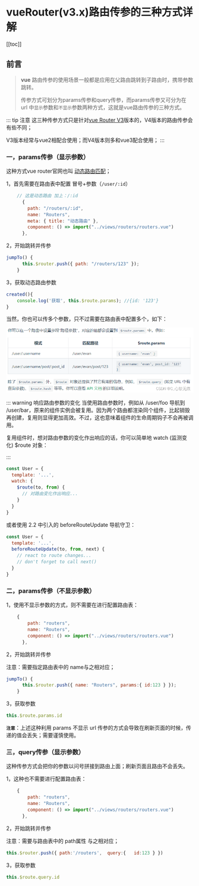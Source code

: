
# vueRouter(v3.x)路由传参的三种方式详解

[[toc]]

## 前言

> **vue** 路由传参的使用场景一般都是应用在父路由跳转到子路由时，携带参数跳转。
> 
> 传参方式可划分为params传参和query传参，而params传参又可分为在 url 中`显示`参数和`不显示`参数两种方式，这就是vue路由传参的三种方式。


::: tip 注意
这三种传参方式只是针对[vue Router V3](https://v3.router.vuejs.org/zh/)版本的，V4版本的路由传参会有些不同；

V3版本经常与vue2相配合使用；而V4版本则多和vue3配合使用；
:::



### 一，params传参（显示参数）

这种方式vue router官网也叫 [动态路由匹配](https://v3.router.vuejs.org/zh/guide/essentials/dynamic-matching.html#%E5%93%8D%E5%BA%94%E8%B7%AF%E7%94%B1%E5%8F%82%E6%95%B0%E7%9A%84%E5%8F%98%E5%8C%96)；

1，首先需要在路由表中配置 冒号+参数（`/user/:id`）

```javascript
  	// 这是动态路由 加上：/:id
      {
        path: "/routers/:id",
        name: "Routers",
        meta: { title: "动态路由" },
        component: () => import("../views/routers/routers.vue")
      },
```
2，开始跳转并传参

```javascript
jumpTo() {
      this.$router.push({ path: "/routers/123" });
    }
```
3，获取动态路由参数

```javascript
created(){
	console.log('获取', this.$route.params); //{id: '123'}
}
```

当然，你也可以传多个参数，只不过需要在路由表中配置多个，如下：

![在这里插入图片描述](../images/router.png)


::: warning  响应路由参数的变化
当使用路由参数时，例如从 /user/foo 导航到 /user/bar，原来的组件实例会被复用。因为两个路由都渲染同个组件，比起销毁再创建，复用则显得更加高效。不过，这也意味着组件的生命周期钩子不会再被调用。

复用组件时，想对路由参数的变化作出响应的话，你可以简单地 watch (监测变化) $route 对象：

:::


```javascript
const User = {
  template: '...',
  watch: {
    $route(to, from) {
      // 对路由变化作出响应...
    }
  }
}
```

或者使用 2.2 中引入的 beforeRouteUpdate 导航守卫：

```javascript
const User = {
  template: '...',
  beforeRouteUpdate(to, from, next) {
    // react to route changes...
    // don't forget to call next()
  }
}
```

### 二，params传参（不显示参数）

1，使用不显示参数的方式，则不需要在进行配置路由表：

```javascript
  	{
        path: "routers",
        name: "Routers",
        component: () => import("../views/routers/routers.vue")
      },
```

2，开始跳转并传参

注意：需要指定路由表中的 name与之相对应；

```javascript
jumpTo() {
      this.$router.push({ name: "Routers", params:{ id:123 } });
    }
```

3，获取参数

```javascript
this.$route.params.id
```

 **`注意`**：上述这种利用 params 不显示 url 传参的方式会导致在刷新页面的时候，传递的值会丢失；需要谨慎使用。

### 三，query传参（显示参数）

这种传参方式会把你的参数以问号拼接到路由上面；刷新页面且路由不会丢失。

1，这种也不需要进行配置路由表：

```javascript
  	{
        path: "routers",
        name: "Routers",
        component: () => import("../views/routers/routers.vue")
      },
```

2，开始跳转并传参

注意：需要与路由表中的 path属性 与之相对应；
```javascript
this.$router.push({ path:'/routers',  query:{	id:123 } })
```
3，获取参数

```javascript
this.$route.query.id
```